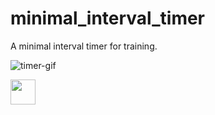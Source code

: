 # minimal_interval_timer

A minimal interval timer for training. 

![timer-gif](https://github.com/BorkOE/minimal_interval_timer/blob/main/timer.gif?raw=true) 

<img src="https://github.com/BorkOE/minimal_interval_timer/blob/main/timer.gif?raw=true" width="40" height="40" />
